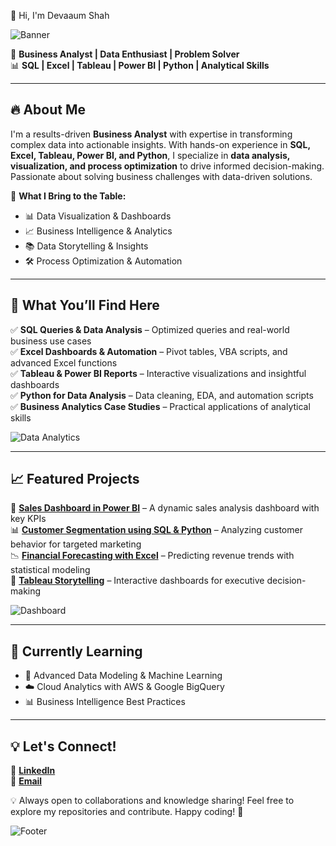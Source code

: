 👋 Hi, I'm Devaaum Shah

![Banner](https://your-image-link.com/banner.png)  

🚀 **Business Analyst | Data Enthusiast | Problem Solver**  
📊 **SQL | Excel | Tableau | Power BI | Python | Analytical Skills**  

---

## 🔥 About Me
I'm a results-driven **Business Analyst** with expertise in transforming complex data into actionable insights. With hands-on experience in **SQL, Excel, Tableau, Power BI, and Python**, I specialize in **data analysis, visualization, and process optimization** to drive informed decision-making. Passionate about solving business challenges with data-driven solutions.

📌 **What I Bring to the Table:**
- 📊 Data Visualization & Dashboards  
- 📈 Business Intelligence & Analytics  
- 📚 Data Storytelling & Insights  
- 🛠 Process Optimization & Automation  

---

## 📌 What You’ll Find Here
✅ **SQL Queries & Data Analysis** – Optimized queries and real-world business use cases  
✅ **Excel Dashboards & Automation** – Pivot tables, VBA scripts, and advanced Excel functions  
✅ **Tableau & Power BI Reports** – Interactive visualizations and insightful dashboards  
✅ **Python for Data Analysis** – Data cleaning, EDA, and automation scripts  
✅ **Business Analytics Case Studies** – Practical applications of analytical skills  

![Data Analytics](https://your-image-link.com/data-analytics.png)

---

## 📈 Featured Projects
🚀 **[Sales Dashboard in Power BI](https://github.com/yourrepo/sales-dashboard)** – A dynamic sales analysis dashboard with key KPIs  
📊 **[Customer Segmentation using SQL & Python](https://github.com/yourrepo/customer-segmentation)** – Analyzing customer behavior for targeted marketing  
📉 **[Financial Forecasting with Excel](https://github.com/yourrepo/financial-forecasting)** – Predicting revenue trends with statistical modeling  
📌 **[Tableau Storytelling](https://github.com/yourrepo/tableau-storytelling)** – Interactive dashboards for executive decision-making  

![Dashboard](https://your-image-link.com/dashboard.png)

---

## 🌱 Currently Learning
- 🚀 Advanced Data Modeling & Machine Learning  
- ☁️ Cloud Analytics with AWS & Google BigQuery  
- 📊 Business Intelligence Best Practices  

---

## 💡 Let's Connect!
🔗 **[LinkedIn](https://www.linkedin.com/in/devaaumshah/)**  
📧 **[Email](mailto:your.email@example.com)**  

💡 Always open to collaborations and knowledge sharing! Feel free to explore my repositories and contribute. Happy coding! 🎯

![Footer](https://your-image-link.com/footer.png)
